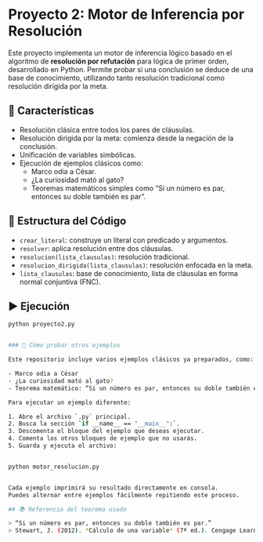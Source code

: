 # Proyecto 2: Motor de Inferencia por Resolución

Este proyecto implementa un motor de inferencia lógico basado en el algoritmo de **resolución por refutación** para lógica de primer orden, desarrollado en Python. Permite probar si una conclusión se deduce de una base de conocimiento, utilizando tanto resolución tradicional como resolución dirigida por la meta.

## 📌 Características

- Resolución clásica entre todos los pares de cláusulas.
- Resolución dirigida por la meta: comienza desde la negación de la conclusión.
- Unificación de variables simbólicas.
- Ejecución de ejemplos clásicos como:
  - Marco odia a César.
  - ¿La curiosidad mató al gato?
  - Teoremas matemáticos simples como “Si un número es par, entonces su doble también es par”.

## 🧠 Estructura del Código

- `crear_literal`: construye un literal con predicado y argumentos.
- `resolver`: aplica resolución entre dos cláusulas.
- `resolucion(lista_clausulas)`: resolución tradicional.
- `resolucion_dirigida(lista_clausulas)`: resolución enfocada en la meta.
- `lista_clausulas`: base de conocimiento, lista de cláusulas en forma normal conjuntiva (FNC).

## ▶ Ejecución

```bash
python proyecto2.py


### 🧪 Cómo probar otros ejemplos

Este repositorio incluye varios ejemplos clásicos ya preparados, como:

- Marco odia a César
- ¿La curiosidad mató al gato?
- Teorema matemático: “Si un número es par, entonces su doble también es par”

Para ejecutar un ejemplo diferente:

1. Abre el archivo `.py` principal.
2. Busca la sección `if __name__ == "__main__":`.
3. Descomenta el bloque del ejemplo que deseas ejecutar.
4. Comenta los otros bloques de ejemplo que no usarás.
5. Guarda y ejecuta el archivo:


python motor_resolucion.py


Cada ejemplo imprimirá su resultado directamente en consola.  
Puedes alternar entre ejemplos fácilmente repitiendo este proceso.

## 📚 Referencia del teorema usado

> “Si un número es par, entonces su doble también es par.”  
> Stewart, J. (2012). *Cálculo de una variable* (7ª ed.). Cengage Learning.



